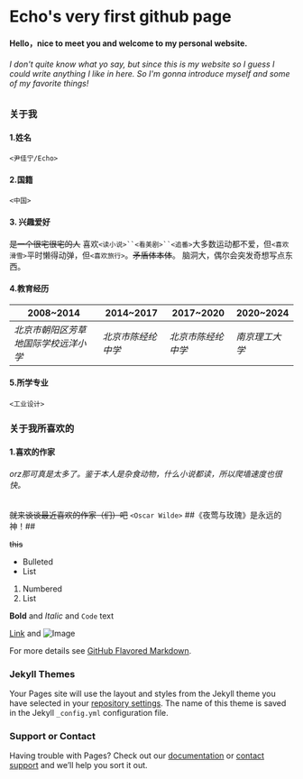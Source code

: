 # Echo's very first github page
#### Hello，nice to meet you and welcome to my personal website.
###### I don't quite know what yo say, but since this is my website so I guess I could write anything I like in here. So I'm gonna introduce myself and some of my favorite things!

### **关于我**
#### 1.姓名
`<尹佳宁/Echo>`
#### 2.国籍
`<中国>`
#### 3. 兴趣爱好
~~是一个很宅很宅的人~~ 
喜欢`<读小说>``<看美剧>``<追番>`大多数运动都不爱，但`<喜欢滑雪>`平时懒得动弹，但`<喜欢旅行>`。~~矛盾体本体~~。
脑洞大，偶尔会突发奇想写点东西。
#### 4.教育经历
2008~2014| 2014~2017| 2017~2020|2020~2024
------------ | -------------|------|-------
*北京市朝阳区芳草地国际学校远洋小学* | *北京市陈经纶中学*|*北京市陈经纶中学*|*南京理工大学*
#### 5.所学专业
`<工业设计>`
### **关于我所喜欢的**
#### 1.喜欢的作家
###### orz那可真是太多了。鉴于本人是杂食动物，什么小说都读，所以爬墙速度也很快。
~~就来谈谈最近喜欢的作家（们）吧~~
`<Oscar Wilde>`
##《夜莺与玫瑰》是永远的神！##


~~this~~




- Bulleted
- List

1. Numbered
2. List

**Bold** and _Italic_ and `Code` text

[Link](url) and ![Image](src)


For more details see [GitHub Flavored Markdown](https://guides.github.com/features/mastering-markdown/).

### Jekyll Themes

Your Pages site will use the layout and styles from the Jekyll theme you have selected in your [repository settings](https://github.com/Echo19891213/echo19891213/settings). The name of this theme is saved in the Jekyll `_config.yml` configuration file.

### Support or Contact

Having trouble with Pages? Check out our [documentation](https://docs.github.com/categories/github-pages-basics/) or [contact support](https://github.com/contact) and we’ll help you sort it out.
